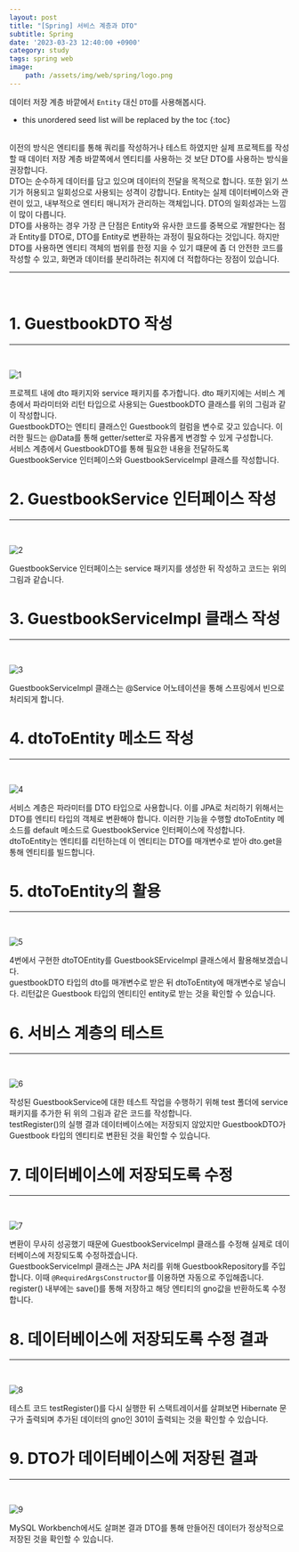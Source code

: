 ```yaml
---
layout: post
title: "[Spring] 서비스 계층과 DTO"
subtitle: Spring
date: '2023-03-23 12:40:00 +0900'
category: study
tags: spring web
image:
    path: /assets/img/web/spring/logo.png
---
```


데이터 저장 계층 바깥에서 `Entity` 대신 `DTO`를 사용해봅시다.

<!--more-->

* this unordered seed list will be replaced by the toc
{:toc}
<br>
이전의 방식은 엔티티를 통해 쿼리를 작성하거나 테스트 하였지만 실제 프로젝트를 작성할 때 데이터 저장 계층 바깥쪽에서 엔티티를 사용하는 것 보단 DTO를 사용하는 방식을 권장합니다.<br>
DTO는 순수하게 데이터를 담고 있으며 데이터의 전달을 목적으로 합니다. 또한 읽기 쓰기가 허용되고 일회성으로 사용되는 성격이 강합니다. Entity는 실제 데이터베이스와 관련이 있고, 내부적으로 엔티티 매니저가 관리하는 객체입니다. DTO의 일회성과는 느낌이 많이 다릅니다.<br>
DTO를 사용하는 경우 가장 큰 단점은 Entity와 유사한 코드를 중복으로 개발한다는 점과 Entity를 DTO로, DTO를 Entity로 변환하는 과정이 필요하다는 것입니다. 하지만 DTO를 사용하면 엔티티 객체의 범위를 한정 지을 수 있기 떄문에 좀 더 안전한 코드를 작성할 수 있고, 화면과 데이터를 분리하려는 취지에 더 적합하다는 장점이 있습니다.<br>

---
<br>

# 1. GuestbookDTO 작성
---
<br>

![1](/assets/img/web/spring/2023-03-23-[Spring]_서비스_계층과_DTO/1.PNG)
<br>

프로젝트 내에 dto 패키지와 service 패키지를 추가합니다. dto 패키지에는 서비스 계층에서 파라미터와 리턴 타입으로 사용되는 GuestbookDTO 클래스를 위의 그림과 같이 작성합니다.<br>
GuestbookDTO는 엔티티 클래스인 Guestbook의 컬럼을 변수로 갖고 있습니다. 이러한 필드는 @Data를 통해 getter/setter로 자유롭게 변경할 수 있게 구성합니다.<br>
서비스 계층에서 GuestbookDTO를 통해 필요한 내용을 전달하도록 GuestbookService 인터페이스와 GuestbookServiceImpl 클래스를 작성합니다.<br>

# 2. GuestbookService 인터페이스 작성
---
<br>

![2](/assets/img/web/spring/2023-03-23-[Spring]_서비스_계층과_DTO/2.PNG)
<br>

GuestbookService 인터페이스는 service 패키지를 생성한 뒤 작성하고 코드는 위의 그림과 같습니다.<br>

# 3. GuestbookServiceImpl 클래스 작성
---
<br>

![3](/assets/img/web/spring/2023-03-23-[Spring]_서비스_계층과_DTO/3.PNG)
<br>

GuestbookServiceImpl 클래스는 @Service 어노테이션을 통해 스프링에서 빈으로 처리되게 합니다.<br>

# 4. dtoToEntity 메소드 작성
---
<br>

![4](/assets/img/web/spring/2023-03-23-[Spring]_서비스_계층과_DTO/4.PNG)
<br>

서비스 계층은 파라미터를 DTO 타입으로 사용합니다. 이를 JPA로 처리하기 위해서는 DTO를 엔티티 타입의 객체로 변환해야 합니다. 이러한 기능을 수행할 dtoToEntity 메소드를 default 메소드로 GuestbookService 인터페이스에 작성합니다.<br>
dtoToEntity는 엔티티를 리턴하는데 이 엔티티는 DTO를 매개변수로 받아 dto.get을 통해 엔티티를 빌드합니다.<br>


# 5. dtoToEntity의 활용
---
<br>

![5](/assets/img/web/spring/2023-03-23-[Spring]_서비스_계층과_DTO/5.PNG)
<br>

4번에서 구현한 dtoTOEntity를 GuestbookSErviceImpl 클래스에서 활용해보겠습니다.<br>
guestbookDTO 타입의 dto를 매개변수로 받은 뒤 dtoToEntity에 매개변수로 넣습니다. 리턴값은 Guestbook 타입의 엔티티인 entity로 받는 것을 확인할 수 있습니다.<br>

# 6. 서비스 계층의 테스트
---
<br>

![6](/assets/img/web/spring/2023-03-23-[Spring]_서비스_계층과_DTO/6.PNG)
<br>

작성된 GuestbookService에 대한 테스트 작업을 수행하기 위해 test 폴더에 service 패키지를 추가한 뒤 위의 그림과 같은 코드를 작성합니다.<br>
testRegister()의 실행 결과 데이터베이스에는 저장되지 않았지만 GuestbookDTO가 Guestbook 타입의 엔티티로 변환된 것을 확인할 수 있습니다.<br>


# 7. 데이터베이스에 저장되도록 수정
---
<br>

![7](/assets/img/web/spring/2023-03-23-[Spring]_서비스_계층과_DTO/7.PNG)
<br>

변환이 무사히 성공했기 때문에 GuestbookServiceImpl 클래스를 수정해 실제로 데이터베이스에 저장되도록 수정하겠습니다.<br>
GuestbookServiceImpl 클래스는 JPA 처리를 위해 GuestbookRepository를 주입합니다. 이때 `@RequiredArgsConstructor`를 이용하면 자동으로 주입해줍니다.<br>
register() 내부에는 save()를 통해 저장하고 해당 엔티티의 gno값을 반환하도록 수정합니다.<br>

# 8. 데이터베이스에 저장되도록 수정 결과
---
<br>

![8](/assets/img/web/spring/2023-03-23-[Spring]_서비스_계층과_DTO/8.PNG)
<br>

테스트 코드 testRegister()를 다시 실행한 뒤 스택트레이서를 살펴보면 Hibernate 문구가 출력되며 추가된 데이터의 gno인 301이 출력되는 것을 확인할 수 있습니다.<br>

# 9. DTO가 데이터베이스에 저장된 결과
---
<br>

![9](/assets/img/web/spring/2023-03-23-[Spring]_서비스_계층과_DTO/9.PNG)
<br>

MySQL Workbench에서도 살펴본 결과 DTO를 통해 만들어진 데이터가 정상적으로 저장된 것을 확인할 수 있습니다.<br>